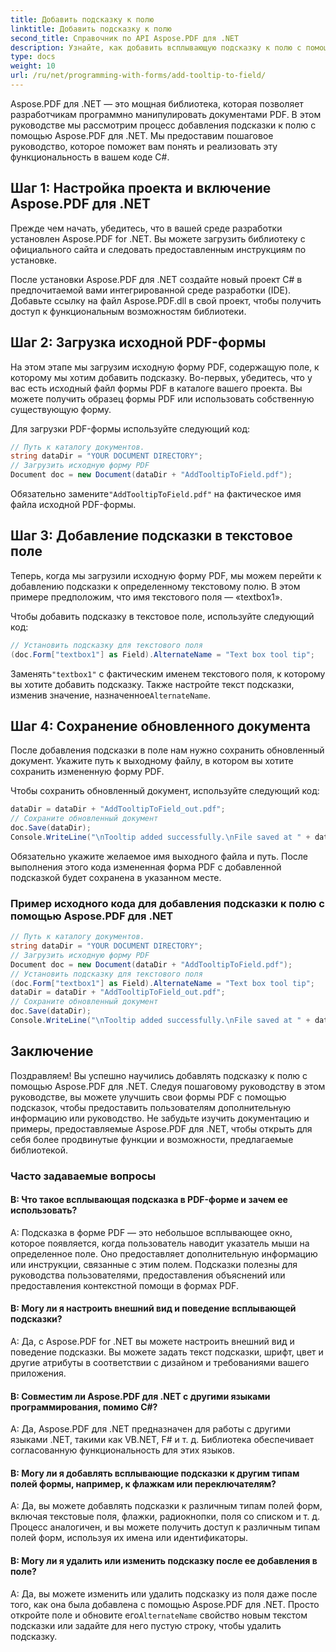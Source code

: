 ```yaml
---
title: Добавить подсказку к полю
linktitle: Добавить подсказку к полю
second_title: Справочник по API Aspose.PDF для .NET
description: Узнайте, как добавить всплывающую подсказку к полю с помощью Aspose.PDF для .NET.
type: docs
weight: 10
url: /ru/net/programming-with-forms/add-tooltip-to-field/
---
```

Aspose.PDF для .NET — это мощная библиотека, которая позволяет разработчикам программно манипулировать документами PDF. В этом руководстве мы рассмотрим процесс добавления подсказки к полю с помощью Aspose.PDF для .NET. Мы предоставим пошаговое руководство, которое поможет вам понять и реализовать эту функциональность в вашем коде C#.

## Шаг 1: Настройка проекта и включение Aspose.PDF для .NET

Прежде чем начать, убедитесь, что в вашей среде разработки установлен Aspose.PDF for .NET. Вы можете загрузить библиотеку с официального сайта и следовать предоставленным инструкциям по установке.

После установки Aspose.PDF для .NET создайте новый проект C# в предпочитаемой вами интегрированной среде разработки (IDE). Добавьте ссылку на файл Aspose.PDF.dll в свой проект, чтобы получить доступ к функциональным возможностям библиотеки.

## Шаг 2: Загрузка исходной PDF-формы

На этом этапе мы загрузим исходную форму PDF, содержащую поле, к которому мы хотим добавить подсказку. Во-первых, убедитесь, что у вас есть исходный файл формы PDF в каталоге вашего проекта. Вы можете получить образец формы PDF или использовать собственную существующую форму.

Для загрузки PDF-формы используйте следующий код:

```csharp
// Путь к каталогу документов.
string dataDir = "YOUR DOCUMENT DIRECTORY";
// Загрузить исходную форму PDF
Document doc = new Document(dataDir + "AddTooltipToField.pdf");
```

 Обязательно замените`"AddTooltipToField.pdf"` на фактическое имя файла исходной PDF-формы.

## Шаг 3: Добавление подсказки в текстовое поле

Теперь, когда мы загрузили исходную форму PDF, мы можем перейти к добавлению подсказки к определенному текстовому полю. В этом примере предположим, что имя текстового поля — «textbox1».

Чтобы добавить подсказку в текстовое поле, используйте следующий код:

```csharp
// Установить подсказку для текстового поля
(doc.Form["textbox1"] as Field).AlternateName = "Text box tool tip";
```

 Заменять`"textbox1"` с фактическим именем текстового поля, к которому вы хотите добавить подсказку. Также настройте текст подсказки, изменив значение, назначенное`AlternateName`.

## Шаг 4: Сохранение обновленного документа

После добавления подсказки в поле нам нужно сохранить обновленный документ. Укажите путь к выходному файлу, в котором вы хотите сохранить измененную форму PDF.

Чтобы сохранить обновленный документ, используйте следующий код:

```csharp
dataDir = dataDir + "AddTooltipToField_out.pdf";
// Сохраните обновленный документ
doc.Save(dataDir);
Console.WriteLine("\nTooltip added successfully.\nFile saved at " + dataDir);
```

Обязательно укажите желаемое имя выходного файла и путь. После выполнения этого кода измененная форма PDF с добавленной подсказкой будет сохранена в указанном месте.

### Пример исходного кода для добавления подсказки к полю с помощью Aspose.PDF для .NET 

```csharp
// Путь к каталогу документов.
string dataDir = "YOUR DOCUMENT DIRECTORY";
// Загрузить исходную форму PDF
Document doc = new Document(dataDir + "AddTooltipToField.pdf");
// Установить подсказку для текстового поля
(doc.Form["textbox1"] as Field).AlternateName = "Text box tool tip";
dataDir = dataDir + "AddTooltipToField_out.pdf";
// Сохраните обновленный документ
doc.Save(dataDir);
Console.WriteLine("\nTooltip added successfully.\nFile saved at " + dataDir);
```

## Заключение

Поздравляем! Вы успешно научились добавлять подсказку к полю с помощью Aspose.PDF для .NET. Следуя пошаговому руководству в этом руководстве, вы можете улучшить свои формы PDF с помощью подсказок, чтобы предоставить пользователям дополнительную информацию или руководство. Не забудьте изучить документацию и примеры, предоставляемые Aspose.PDF для .NET, чтобы открыть для себя более продвинутые функции и возможности, предлагаемые библиотекой.

### Часто задаваемые вопросы

#### В: Что такое всплывающая подсказка в PDF-форме и зачем ее использовать?

A: Подсказка в форме PDF — это небольшое всплывающее окно, которое появляется, когда пользователь наводит указатель мыши на определенное поле. Оно предоставляет дополнительную информацию или инструкции, связанные с этим полем. Подсказки полезны для руководства пользователями, предоставления объяснений или предоставления контекстной помощи в формах PDF.

#### В: Могу ли я настроить внешний вид и поведение всплывающей подсказки?

A: Да, с Aspose.PDF for .NET вы можете настроить внешний вид и поведение подсказки. Вы можете задать текст подсказки, шрифт, цвет и другие атрибуты в соответствии с дизайном и требованиями вашего приложения.

#### В: Совместим ли Aspose.PDF для .NET с другими языками программирования, помимо C#?

A: Да, Aspose.PDF для .NET предназначен для работы с другими языками .NET, такими как VB.NET, F# и т. д. Библиотека обеспечивает согласованную функциональность для этих языков.

#### В: Могу ли я добавлять всплывающие подсказки к другим типам полей формы, например, к флажкам или переключателям?

A: Да, вы можете добавлять подсказки к различным типам полей форм, включая текстовые поля, флажки, радиокнопки, поля со списком и т. д. Процесс аналогичен, и вы можете получить доступ к различным типам полей форм, используя их имена или идентификаторы.

#### В: Могу ли я удалить или изменить подсказку после ее добавления в поле?

 A: Да, вы можете изменить или удалить подсказку из поля даже после того, как она была добавлена с помощью Aspose.PDF для .NET. Просто откройте поле и обновите его`AlternateName` свойство новым текстом подсказки или задайте для него пустую строку, чтобы удалить подсказку.